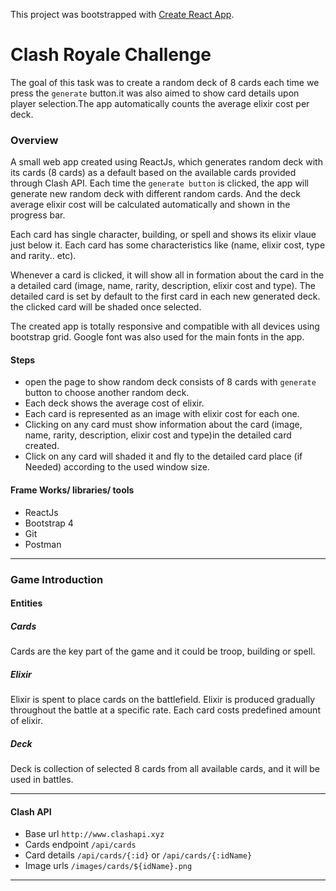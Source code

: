 This project was bootstrapped with [Create React App](https://github.com/facebook/create-react-app).

# Clash Royale Challenge

The goal of this task was to create a random deck of 8 cards each time we press the `generate` button.it was also aimed to show card details upon player selection.The app automatically counts the average elixir cost per deck.

### Overview

A small web app created using ReactJs, which generates random deck with its cards (8 cards) as a default based on the available cards provided through Clash API. Each time the `generate button` is clicked, the app will generate new random deck with different random cards. And the deck average elixir cost will be calculated automatically and shown in the progress bar.

Each card has single character, building, or spell and shows its elixir vlaue just below it. Each card has some characteristics like (name, elixir cost, type and rarity.. etc).

Whenever a card is clicked, it will show all in formation about the card in the a detailed card (image, name, rarity, description, elixir cost and type). The detailed card is set by default to the first card in each new generated deck. the clicked card will be shaded once selected.

The created app is totally responsive and compatible with all devices using bootstrap grid. Google font was also used for the main fonts in the app.

#### Steps

- open the page to show random deck consists of 8 cards with `generate` button to choose another random deck.
- Each deck shows the average cost of elixir.
- Each card is represented as an image with elixir cost for each one.
- Clicking on any card must show information about the card (image, name, rarity, description, elixir cost and type)in the detailed card created.
- Click on any card will shaded it and fly to the detailed card place (if Needed) according to the used window size.

#### Frame Works/ libraries/ tools

- ReactJs
- Bootstrap 4
- Git
- Postman

---

### Game Introduction

#### Entities

##### Cards

Cards are the key part of the game and it could be troop, building or spell.

##### Elixir

Elixir is spent to place cards on the battlefield. Elixir is produced gradually throughout the battle at a specific rate. Each card costs predefined amount of elixir.

##### Deck

Deck is collection of selected 8 cards from all available cards, and it will be used in battles.

---

#### Clash API

- Base url `http://www.clashapi.xyz`
- Cards endpoint `/api/cards`
- Card details `/api/cards/{:id}` or `/api/cards/{:idName}`
- Image urls `/images/cards/${idName}.png`

---

